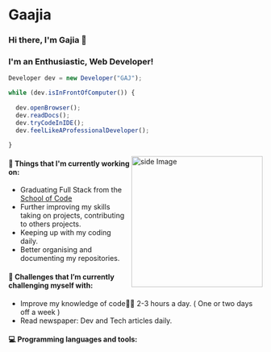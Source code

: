 # Gaajia
### Hi there, I'm Gajia 👋
### I'm an Enthusiastic, Web Developer!
```javascript
Developer dev = new Developer("GAJ");

while (dev.isInFrontOfComputer()) {
  
  dev.openBrowser();
  dev.readDocs();
  dev.tryCodeInIDE();
  dev.feelLikeAProfessionalDeveloper();
  
}
```
<!-- gif Image -->
<img src="https://media.giphy.com/media/M9gbBd9nbDrOTu1Mqx/giphy.gif" alt="side Image" align="right" width="260" height="auto" />

#### 💼  Things that I'm currently working on: 
* Graduating Full Stack from the [School of Code](https://www.schoolofcode.co.uk/)
* Further improving my skills taking on projects, contributing to others projects.
* Keeping up with my coding daily.
* Better organising and documenting my repositories.
#### 🌱 Challenges that I’m currently challenging myself with:
* Improve my knowledge of code:man_technologist: 2-3 hours a day. ( One or two days off a week ) 
* Read newspaper: Dev and Tech articles daily.
  

#### :computer: Programming languages and tools: 



